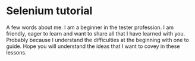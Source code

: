 # Selenium tutorial
A few words about me. I am a beginner in the tester profession.
I am friendly, eager to learn and want to share all that I have learned with you.
Probably because I understand the difficulties at the beginning with one to guide.
Hope you will understand the ideas that I want to covey in these lessons.
